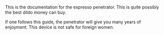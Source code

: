 This is the documentation for the expresso penetrator.  This is quite possibly the best dildo money can buy.

If one follows this guide, the penetrator will give you many years of enjoyment.  This device is not safe for foreign women.